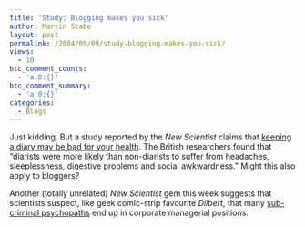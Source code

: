 ```yaml
---
title: 'Study: Blogging makes you sick'
author: Martin Stabe
layout: post
permalink: /2004/09/09/study-blogging-makes-you-sick/
views:
  - 10
btc_comment_counts:
  - 'a:0:{}'
btc_comment_summary:
  - 'a:0:{}'
categories:
  - Blogs
---
```

Just kidding. But a study reported by the *New Scientist* claims that [keeping a diary may be bad for your health][1]. The British researchers found that &#8220;diarists were more likely than non-diarists to suffer from headaches, sleeplessness, digestive problems and social awkwardness.&#8221; Might this also apply to bloggers?

Another (totally unrelated) *New Scientist* gem this week suggests that scientists suspect, like geek comic-strip favourite *Dilbert*, that many [sub-criminal psychopaths][2] end up in corporate managerial positions.

 [1]: http://www.newscientist.com/news/news.jsp?id=ns99996374
 [2]: http://www.management-issues.com/display_page.asp?section=research&id=1477